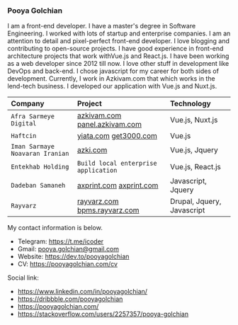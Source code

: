### Pooya Golchian

I am a front-end developer. I have a master's degree in Software Engineering. I worked with lots of startup and enterprise companies.  I am an attention to detail and pixel-perfect front-end developer. I love blogging and contributing to open-source projects. I have good experience in front-end architecture projects that work withVue.js and React.js. I have been working as a web developer since 2012 till now. I love other stuff in development like DevOps and back-end. I chose javascript for my career for both sides of development.
Currently, I work in Azkivam.com that which works in the lend-tech business. I developed our application with Vue.js and Nuxt.js.

| Company                          | Project                                                                            | Technology                 |
| :------------------------------- | :--------------------------------------------------------------------------------- | :------------------------- |
| `Afra Sarmeye Digital`           | [azkivam.com](https://azkivam.com/) [panel.azkivam.com](https://panel.azkiva.com/) | Vue.js, Nuxt.js            |
| `Haftcin`                        | [yiata.com](https://azkivam.com/) [get3000.com](https://get3000.com/)              | Vue.js                     |
| `Iman Sarmaye Noavaran Iranian ` | [azki.com](https://azki.com/)                                                      | Vue.js, Jquery             |
| `Entekhab Holding `              | `Build local enterprise application `                                              | Vue.js, React.js           |
| `Dadeban Samaneh`                | [axprint.com](https://axprint.com/) [axprint.com](https://pamp.com/)               | Javascript, Jquery         |
| `Rayvarz`                        | [rayvarz.com](https://rayvarz.com/) [bpms.rayvarz.com](https://bpms.com/)          | Drupal, Jquery, Javascript |




My contact information is below. 

- Telegram: https://t.me/icoder
- Gmail: pooya.golchian@gmail.com
- Website: https://dev.to/pooyagolchian
- CV: https://pooyagolchian.com/cv


Social link:

- https://www.linkedin.com/in/pooyagolchian/
- https://dribbble.com/pooyagolchian
- https://pooyagolchian.com/
- https://stackoverflow.com/users/2257357/pooya-golchian

